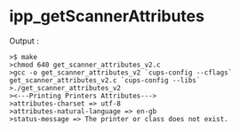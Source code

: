 # ipp_getScannerAttributes

  

Output :

    >$ make
    >chmod 640 get_scanner_attributes_v2.c
    >gcc -o get_scanner_attributes_v2 `cups-config --cflags` get_scanner_attributes_v2.c `cups-config --libs`
    >./get_scanner_attributes_v2
    ><---Printing Printers Attributes--->
    >attributes-charset => utf-8
    >attributes-natural-language => en-gb
    >status-message => The printer or class does not exist.